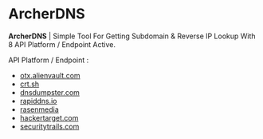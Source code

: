 # ArcherDNS

**ArcherDNS** | Simple Tool For Getting Subdomain & Reverse IP Lookup With 8 API Platform / Endpoint Active.

API Platform / Endpoint :

- [otx.alienvault.com](https://otx.alienvault.com/)
- [crt.sh](https://crt.sh/)
- [dnsdumpster.com](https://dnsdumpster.com/)
- [rapiddns.io](https://rapiddns.io/)
- [rasenmedia](https://rasenmedia.my.id/)
- [hackertarget.com](https://hackertarget.com/)
- [securitytrails.com](https://securitytrails.com/)
